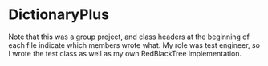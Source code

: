 # DictionaryPlus
Note that this was a group project, and class headers at the beginning of each file indicate which members wrote what.
My role was test engineer, so I wrote the test class as well as my own RedBlackTree implementation.
